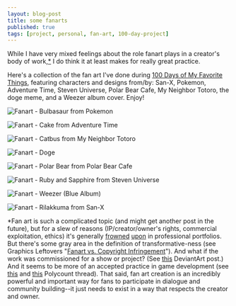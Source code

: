 ```yaml
---
layout: blog-post
title: some fanarts
published: true
tags: [project, personal, fan-art, 100-day-project]
---
```

While I have very mixed feelings about the role fanart plays in a creator's body of work,[*](#soapbox) I do think it at least makes for really great practice.

Here's a collection of the fan art I've done during [100 Days of My Favorite Things](https://instagram.com/explore/tags/100daysofmft/), featuring characters and designs from/by: San-X, Pokemon, Adventure Time, Steven Universe, Polar Bear Cafe, My Neighbor Totoro, the doge meme, and a Weezer album cover. Enjoy!

![Fanart - Bulbasaur from Pokemon](/images/blog/fanart-1.png)

![Fanart - Cake from Adventure Time](/images/blog/fanart-2.png)

![Fanart - Catbus from My Neighbor Totoro](/images/blog/fanart-3.png)

![Fanart - Doge](/images/blog/fanart-4.png)

![Fanart - Polar Bear from Polar Bear Cafe](/images/blog/fanart-5.png)

![Fanart - Ruby and Sapphire from Steven Universe](/images/blog/fanart-6.png)

![Fanart - Weezer (Blue Album)](/images/blog/fanart-7.png)

![Fanart - Rilakkuma from San-X](/images/blog/fanart-8.png)

<a name="soapbox">*</a>Fan art is such a complicated topic (and might get another post in the future), but for a slew of reasons (IP/creator/owner's rights, commercial exploitation, ethics) it's generally [frowned](http://graphicleftovers.com/blog/fan-art-vs-copyright-infringement-legal/) [upon](http://www.animationcareerreview.com/articles/10-mistakes-avoid-when-creating-your-online-portfolio) in professional portfolios. But there's some gray area in the definition of transformative-ness (see Graphics Leftovers "[Fanart vs. Copyright Infringement](http://graphicleftovers.com/blog/fan-art-vs-copyright-infringement-legal/)"). And what if the work was commissioned for a show or project? (See [this](http://forum.deviantart.com/art/general/1887904/) DeviantArt post.) And it seems to be more of an accepted practice in game development (see [this](http://www.polycount.com/forum/showthread.php?t=76042) and [this](http://www.polycount.com/forum/showthread.php?t=85725) Polycount thread). That said, fan art creation is an incredibly powerful and important way for fans to participate in dialogue and community building--it just needs to exist in a way that respects the creator and owner.
